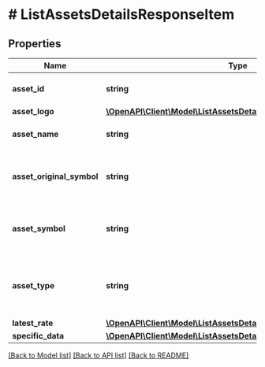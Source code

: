 # # ListAssetsDetailsResponseItem

## Properties

Name | Type | Description | Notes
------------ | ------------- | ------------- | -------------
**asset_id** | **string** | Defines the unique ID of the specific asset. |
**asset_logo** | [**\OpenAPI\Client\Model\ListAssetsDetailsResponseItemAssetLogo**](ListAssetsDetailsResponseItemAssetLogo.md) |  |
**asset_name** | **string** | Specifies the name of the asset in question. |
**asset_original_symbol** | **string** | Specifies the asset&#39;s original symbol as introduced by its founders. |
**asset_symbol** | **string** | Specifies the asset&#39;s unique symbol in the Crypto APIs listings. |
**asset_type** | **string** | Defines the type of the supported asset. This could be either \&quot;crypto\&quot; or \&quot;fiat\&quot;. |
**latest_rate** | [**\OpenAPI\Client\Model\ListAssetsDetailsResponseItemLatestRate**](ListAssetsDetailsResponseItemLatestRate.md) |  |
**specific_data** | [**\OpenAPI\Client\Model\ListAssetsDetailsResponseItemSpecificData**](ListAssetsDetailsResponseItemSpecificData.md) |  |

[[Back to Model list]](../../README.md#models) [[Back to API list]](../../README.md#endpoints) [[Back to README]](../../README.md)
